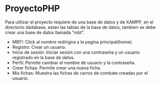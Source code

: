 # ProyectoPHP

Para utilizar el proyecto requiere de una base de datos y de XAMPP, 
en el directorio dadabase, estan las tablas de la base de datos,
tambien se debe crear una base de datos llamada "mbt".

- MBT!: Click al nombre redirigira a la pagina principal(home).
- Registro: Crear un usuario.
- Inicio de sesión: Iniciar sesión con una contraseña y un usuario registrado en la base de datos.
- Perfil: Permite cambiar el nombre de usuario y la contraseña.
- Crear fichas: Permite crear una nueva ficha.
- Mis fichas: Muestra las fichas de carros de combate creadas por el usuario.

